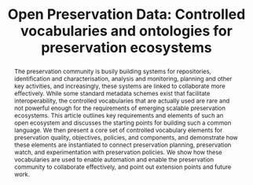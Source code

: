 ---
abstract: The preservation community is busily building systems for repositories,
  identification and characterisation, analysis and monitoring, planning and other
  key activities, and increasingly, these systems are linked to collaborate more effectively.
  While some standard metadata schemes exist that facilitate interoperability, the
  controlled vocabularies that are actually used are rare and not powerful enough
  for the requirements of emerging scalable preservation ecosystems. This article
  outlines key requirements and elements of such an open ecosystem and discusses the
  starting points for building such a common language. We then present a core set
  of controlled vocabulary elements for preservation quality, objectives, policies,
  and components, and demonstrate how these elements are instantiated to connect preservation
  planning, preservation watch, and experimentation with preservation policies. We
  show how these vocabularies are used to enable automation and enable the preservation
  community to collaborate effectively, and point out extension points and future
  work.
creators:
- Kulovits, Hannes
- Kraxner, Michael
- Plangg, Markus
- Becker, Christoph
- Bechhofer, Sean
date: null
document_url: https://services.phaidra.univie.ac.at/api/object/o:378051/download
grand_parent: iPRES
institutions: []
keywords:
- digital preservation
- preservation planning
- preservation watch
- linked data
- ontologies
- semantic interoperability
- workflows
- lisbon
landing_page_url: https://phaidra.univie.ac.at/o:378051
language: eng
layout: publication
license: CC BY-SA 2.0 AT
notes_url: null
parent: iPRES 2013
publication_type: paper
size: 2146418
slides_url: null
source_name: iPRES
stream_url: null
title: 'Open Preservation Data: Controlled vocabularies and ontologies for preservation
  ecosystems'
year: 2013
---